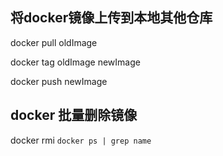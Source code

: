 
## 将docker镜像上传到本地其他仓库

docker pull oldImage

docker tag oldImage newImage

docker push newImage

## docker 批量删除镜像

docker rmi `docker ps | grep name`



